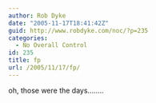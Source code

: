```yaml
---
author: Rob Dyke
date: "2005-11-17T18:41:42Z"
guid: http://www.robdyke.com/noc/?p=235
categories:
  - No Overall Control
id: 235
title: fp
url: /2005/11/17/fp/
---
```

oh, those were the days........
